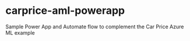 # carprice-aml-powerapp
Sample Power App and Automate flow to complement the Car Price Azure ML example 
